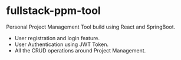 # fullstack-ppm-tool
Personal Project Management Tool build using React and SpringBoot.
- User registration and login feature.
- User Authentication using JWT Token.
- All the CRUD operations around Project Management.
